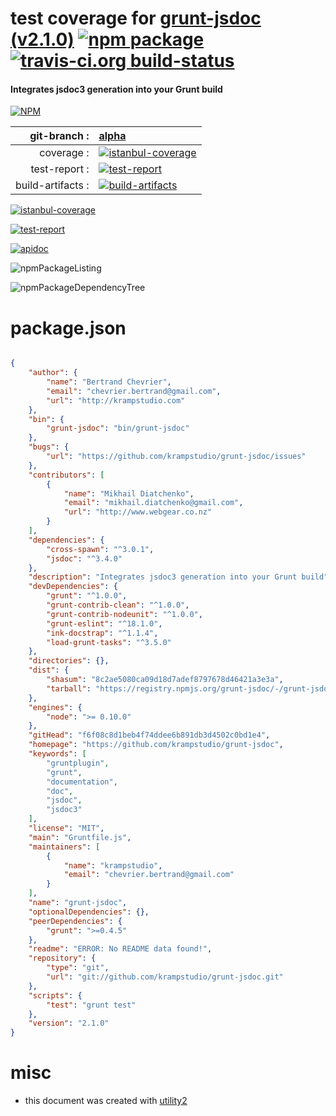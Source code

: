 # test coverage for  [grunt-jsdoc (v2.1.0)](https://github.com/krampstudio/grunt-jsdoc)  [![npm package](https://img.shields.io/npm/v/npmtest-grunt-jsdoc.svg?style=flat-square)](https://www.npmjs.org/package/npmtest-grunt-jsdoc) [![travis-ci.org build-status](https://api.travis-ci.org/npmtest/node-npmtest-grunt-jsdoc.svg)](https://travis-ci.org/npmtest/node-npmtest-grunt-jsdoc)
#### Integrates jsdoc3 generation into your Grunt build

[![NPM](https://nodei.co/npm/grunt-jsdoc.png?downloads=true)](https://www.npmjs.com/package/grunt-jsdoc)

| git-branch : | [alpha](https://github.com/npmtest/node-npmtest-grunt-jsdoc/tree/alpha)|
|--:|:--|
| coverage : | [![istanbul-coverage](https://npmtest.github.io/node-npmtest-grunt-jsdoc/build/coverage.badge.svg)](https://npmtest.github.io/node-npmtest-grunt-jsdoc/build/coverage.html/index.html)|
| test-report : | [![test-report](https://npmtest.github.io/node-npmtest-grunt-jsdoc/build/test-report.badge.svg)](https://npmtest.github.io/node-npmtest-grunt-jsdoc/build/test-report.html)|
| build-artifacts : | [![build-artifacts](https://npmtest.github.io/node-npmtest-grunt-jsdoc/glyphicons_144_folder_open.png)](https://github.com/npmtest/node-npmtest-grunt-jsdoc/tree/gh-pages/build)|

[![istanbul-coverage](https://npmtest.github.io/node-npmtest-grunt-jsdoc/build/screenCapture.buildCustomOrg.browser.coverage.html.png)](https://npmtest.github.io/node-npmtest-grunt-jsdoc/build/coverage.html/index.html)

[![test-report](https://npmtest.github.io/node-npmtest-grunt-jsdoc/build/screenCapture.buildCustomOrg.browser.%252Fhome%252Ftravis%252Fbuild%252Fnpmtest%252Fnode-npmtest-grunt-jsdoc%252Ftmp%252Fbuild%252Ftest-report.html.png)](https://npmtest.github.io/node-npmtest-grunt-jsdoc/build/test-report.html)

[![apidoc](https://npmdoc.github.io/node-npmdoc-grunt-jsdoc/build/screenCapture.buildApidoc.browser.%252Fhome%252Ftravis%252Fbuild%252Fnpmdoc%252Fnode-npmdoc-grunt-jsdoc%252Ftmp%252Fbuild%252Fapidoc.html.png)](https://npmdoc.github.io/node-npmdoc-grunt-jsdoc/build/apidoc.html)

![npmPackageListing](https://npmtest.github.io/node-npmtest-grunt-jsdoc/build/screenCapture.npmPackageListing.svg)

![npmPackageDependencyTree](https://npmtest.github.io/node-npmtest-grunt-jsdoc/build/screenCapture.npmPackageDependencyTree.svg)



# package.json

```json

{
    "author": {
        "name": "Bertrand Chevrier",
        "email": "chevrier.bertrand@gmail.com",
        "url": "http://krampstudio.com"
    },
    "bin": {
        "grunt-jsdoc": "bin/grunt-jsdoc"
    },
    "bugs": {
        "url": "https://github.com/krampstudio/grunt-jsdoc/issues"
    },
    "contributors": [
        {
            "name": "Mikhail Diatchenko",
            "email": "mikhail.diatchenko@gmail.com",
            "url": "http://www.webgear.co.nz"
        }
    ],
    "dependencies": {
        "cross-spawn": "^3.0.1",
        "jsdoc": "^3.4.0"
    },
    "description": "Integrates jsdoc3 generation into your Grunt build",
    "devDependencies": {
        "grunt": "^1.0.0",
        "grunt-contrib-clean": "^1.0.0",
        "grunt-contrib-nodeunit": "^1.0.0",
        "grunt-eslint": "^18.1.0",
        "ink-docstrap": "^1.1.4",
        "load-grunt-tasks": "^3.5.0"
    },
    "directories": {},
    "dist": {
        "shasum": "8c2ae5080ca09d18d7adef8797678d46421a3e3a",
        "tarball": "https://registry.npmjs.org/grunt-jsdoc/-/grunt-jsdoc-2.1.0.tgz"
    },
    "engines": {
        "node": ">= 0.10.0"
    },
    "gitHead": "f6f08c8d1beb4f74ddee6b891db3d4502c0bd1e4",
    "homepage": "https://github.com/krampstudio/grunt-jsdoc",
    "keywords": [
        "gruntplugin",
        "grunt",
        "documentation",
        "doc",
        "jsdoc",
        "jsdoc3"
    ],
    "license": "MIT",
    "main": "Gruntfile.js",
    "maintainers": [
        {
            "name": "krampstudio",
            "email": "chevrier.bertrand@gmail.com"
        }
    ],
    "name": "grunt-jsdoc",
    "optionalDependencies": {},
    "peerDependencies": {
        "grunt": ">=0.4.5"
    },
    "readme": "ERROR: No README data found!",
    "repository": {
        "type": "git",
        "url": "git://github.com/krampstudio/grunt-jsdoc.git"
    },
    "scripts": {
        "test": "grunt test"
    },
    "version": "2.1.0"
}
```



# misc
- this document was created with [utility2](https://github.com/kaizhu256/node-utility2)
